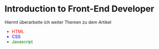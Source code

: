
</head>
<body>
    <h1>Introduction to Front-End Developer</h1>
    <p>Hiermt überarbeite ich weiter Themen zu dem Artikel</p>
    <ul>
        <li style="color: red;">HTML</li>
        <li style="color: blue;">CSS</li>
        <li style="color: green;">Javascript</li>
    </ul>
</body>
</html>
